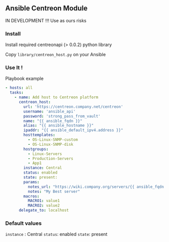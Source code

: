 ## Ansible Centreon Module ##

IN DEVELOPMENT !!! Use as ours risks

### Install ###

Install required centreonapi (> 0.0.2) python library

Copy `library/centreon_host.py` on your Ansible


### Use It ! ###

Playbook example

```yaml
- hosts: all
  tasks:
    - name: Add host to Centreon platform
      centreon_host:
        url: 'https://centreon.company.net/centreon'
        username: 'ansible_api'
        password: 'strong_pass_from_vault'
        name: "{{ ansible_fqdn }}"
        alias: "{{ ansible_hostname }}"
        ipaddr: "{{ ansible_default_ipv4.address }}"
        hosttemplates:
          - OS-Linux-SNMP-custom
          - OS-Linux-SNMP-disk
        hostgroups:
          - Linux-Servers
          - Production-Servers
          - App1
        instance: Central
        status: enabled
        state: present:
        params:
          notes_url: "https://wiki.company.org/servers/{{ ansible_fqdn }}"
          notes: "My Best server"
        macros:
          MACRO1: value1
          MACRO2: value2
      delegate_to: localhost
```

### Default values ###

`instance` : Central
`status`: enabled
`state`: present